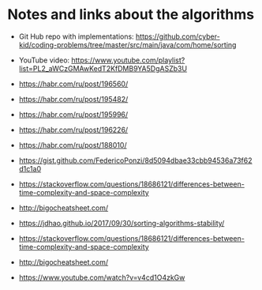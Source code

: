 # Notes and links about the algorithms

* Git Hub repo with implementations: https://github.com/cyber-kid/coding-problems/tree/master/src/main/java/com/home/sorting
* YouTube video: https://www.youtube.com/playlist?list=PL2_aWCzGMAwKedT2KfDMB9YA5DgASZb3U

* https://habr.com/ru/post/196560/
* https://habr.com/ru/post/195482/
* https://habr.com/ru/post/195996/
* https://habr.com/ru/post/196226/
* https://habr.com/ru/post/188010/
* https://gist.github.com/FedericoPonzi/8d5094dbae33cbb94536a73f62d1c1a0
* https://stackoverflow.com/questions/18686121/differences-between-time-complexity-and-space-complexity
* http://bigocheatsheet.com/
* https://jdhao.github.io/2017/09/30/sorting-algorithms-stability/
* https://stackoverflow.com/questions/18686121/differences-between-time-complexity-and-space-complexity
* http://bigocheatsheet.com/
* https://www.youtube.com/watch?v=v4cd1O4zkGw
